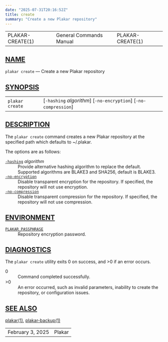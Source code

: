 ```yaml
---
date: "2025-07-31T20:16:52Z"
title: create
summary: "Create a new Plakar repository"
---
```

<table class="head">
  <tr>
    <td class="head-ltitle">PLAKAR-CREATE(1)</td>
    <td class="head-vol">General Commands Manual</td>
    <td class="head-rtitle">PLAKAR-CREATE(1)</td>
  </tr>
</table>
<div class="manual-text">
<section class="Sh">
<h1 class="Sh" id="NAME"><a class="permalink" href="#NAME">NAME</a></h1>
<p class="Pp"><code class="Nm">plakar create</code> &#x2014;
    <span class="Nd">Create a new Plakar repository</span></p>
</section>
<section class="Sh">
<h1 class="Sh" id="SYNOPSIS"><a class="permalink" href="#SYNOPSIS">SYNOPSIS</a></h1>
<table class="Nm">
  <tr>
    <td><code class="Nm">plakar create</code></td>
    <td>[<code class="Fl">-hashing</code> <var class="Ar">algorithm</var>]
      [<code class="Fl">-no-encryption</code>]
      [<code class="Fl">-no-compression</code>]</td>
  </tr>
</table>
</section>
<section class="Sh">
<h1 class="Sh" id="DESCRIPTION"><a class="permalink" href="#DESCRIPTION">DESCRIPTION</a></h1>
<p class="Pp">The <code class="Nm">plakar create</code> command creates a new
    Plakar repository at the specified path which defaults to
    <span class="Pa">~/.plakar</span>.</p>
<p class="Pp">The options are as follows:</p>
<dl class="Bl-tag">
  <dt id="hashing"><a class="permalink" href="#hashing"><code class="Fl">-hashing</code></a>
    <var class="Ar">algorithm</var></dt>
  <dd>Provide alternative hashing algorithm to replace the default. Supported
      algorithms are BLAKE3 and SHA256, default is BLAKE3.</dd>
  <dt id="no-encryption"><a class="permalink" href="#no-encryption"><code class="Fl">-no-encryption</code></a></dt>
  <dd>Disable transparent encryption for the repository. If specified, the
      repository will not use encryption.</dd>
  <dt id="no-compression"><a class="permalink" href="#no-compression"><code class="Fl">-no-compression</code></a></dt>
  <dd>Disable transparent compression for the repository. If specified, the
      repository will not use compression.</dd>
</dl>
</section>
<section class="Sh">
<h1 class="Sh" id="ENVIRONMENT"><a class="permalink" href="#ENVIRONMENT">ENVIRONMENT</a></h1>
<dl class="Bl-tag">
  <dt id="PLAKAR_PASSPHRASE"><a class="permalink" href="#PLAKAR_PASSPHRASE"><code class="Ev">PLAKAR_PASSPHRASE</code></a></dt>
  <dd>Repository encryption password.</dd>
</dl>
</section>
<section class="Sh">
<h1 class="Sh" id="DIAGNOSTICS"><a class="permalink" href="#DIAGNOSTICS">DIAGNOSTICS</a></h1>
<p class="Pp">The <code class="Nm">plakar create</code> utility exits&#x00A0;0
    on success, and&#x00A0;&gt;0 if an error occurs.</p>
<dl class="Bl-tag">
  <dt>0</dt>
  <dd>Command completed successfully.</dd>
  <dt>&gt;0</dt>
  <dd>An error occurred, such as invalid parameters, inability to create the
      repository, or configuration issues.</dd>
</dl>
</section>
<section class="Sh">
<h1 class="Sh" id="SEE_ALSO"><a class="permalink" href="#SEE_ALSO">SEE
  ALSO</a></h1>
<p class="Pp"><a class="Xr" href="../plakar/">plakar(1)</a>,
    <a class="Xr" href="../plakar-backup/">plakar-backup(1)</a></p>
</section>
</div>
<table class="foot">
  <tr>
    <td class="foot-date">February 3, 2025</td>
    <td class="foot-os">Plakar</td>
  </tr>
</table>
